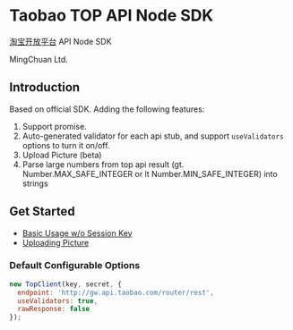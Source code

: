 # Taobao TOP API Node SDK

[淘宝开放平台](http://open.taobao.com/doc2/api_list.htm) API Node SDK

MingChuan Ltd.

## Introduction

Based on official SDK. Adding the following features:

1. Support promise.
1. Auto-generated validator for each api stub, and support `useValidators` options to turn it on/off.
1. Upload Picture (beta)
1. Parse large numbers from top api result (gt. Number.MAX_SAFE_INTEGER or lt Number.MIN_SAFE_INTEGER) into strings

## Get Started

+ [Basic Usage w/o Session Key](https://github.com/mbxc/node-topsdk/blob/master/test/basic.js)
+ [Uploading Picture](https://github.com/mbxc/node-topsdk/blob/master/test/file-upload.js)

### Default Configurable Options

```js
new TopClient(key, secret, {
  endpoint: 'http://gw.api.taobao.com/router/rest',
  useValidators: true,
  rawResponse: false
});
```
